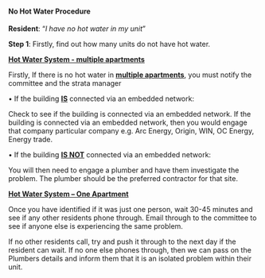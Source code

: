 #### No Hot Water Procedure 

**Resident**: “*I have no hot water in my unit*”  

**Step 1**:  Firstly, find out how many units do not have hot water.    

**<u>Hot Water System - multiple apartments</u>**

 Firstly, If there is no hot water in **<u>multiple apartments</u>**, you must notify the committee and the strata manager  

• If the building **<u>IS</u>** connected via an embedded network:  

Check to see if the building is connected via an embedded network. If the building is connected via an embedded network, then you would engage that company particular company e.g. Arc Energy, Origin, WIN, OC Energy, Energy trade.   

• If the building **<u>IS NOT</u>** connected via an embedded network:  

You will then need to engage a plumber and have them investigate the problem. The plumber should be the preferred contractor for that site.   

**<u>Hot Water System – One Apartment</u>**

 Once you have identified if it was just one person, wait 30-45 minutes and see if any other residents phone through.  Email through to the committee to see if anyone else is experiencing the same problem.  

If no other residents call, try and push it through to the next day if the resident can wait. If no one else phones through, then we can pass on the Plumbers details and inform them that it is an isolated problem within their unit.   